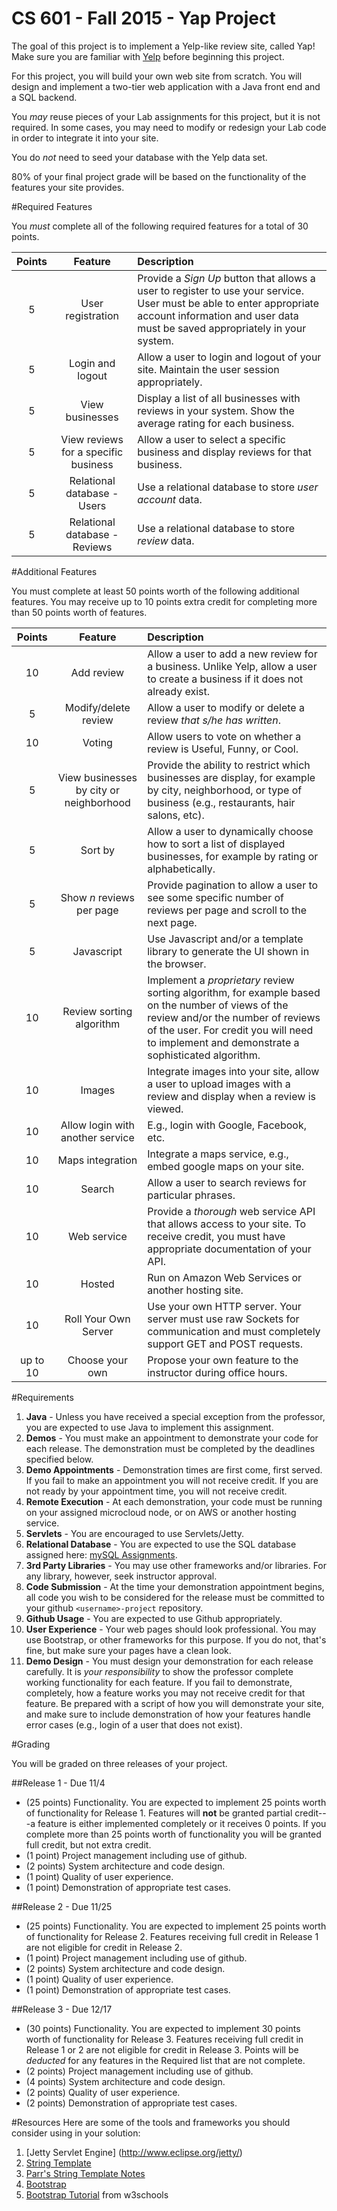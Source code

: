 CS 601 - Fall 2015 - Yap Project
=================================

The goal of this project is to implement a Yelp-like review site, called Yap! Make sure you are familiar with [Yelp](http://www.yelp.com) before beginning this project.

For this project, you will build your own web site from scratch. You will design and implement a two-tier web application with a Java front end and a SQL backend. 

You *may* reuse pieces of your Lab assignments for this project, but it is not required. In some cases, you may need to modify or redesign your Lab code in order to integrate it into your site.

You do *not* need to seed your database with the Yelp data set. 

80% of your final project grade will be based on the functionality of the features your site provides. 

#Required Features

You *must* complete all of the following required features for a total of 30 points.


| Points   | Feature         | Description |
| :-------: |:-------------:| :-----|
| 5 | User registration | Provide a *Sign Up* button that allows a user to register to use your service. User must be able to enter appropriate account information and user data must be saved appropriately in your system. | 
| 5 | Login and logout | Allow a user to login and logout of your site. Maintain the user session appropriately. |
| 5 | View businesses | Display a list of all businesses with reviews in your system. Show the average rating for each business. |
| 5 | View reviews for a specific business | Allow a user to select a specific business and display reviews for that business. |
| 5 | Relational database - Users | Use a relational database to store *user account* data. |
| 5 | Relational database - Reviews | Use a relational database to store *review* data. |


#Additional Features

You must complete at least 50 points worth of the following additional features. You may receive up to 10 points extra credit for completing more than 50 points worth of features.


| Points   | Feature         | Description |
| :-------: |:-------------:| :-----|
| 10 | Add review | Allow a user to add a new review for a business. Unlike Yelp, allow a user to create a business if it does not already exist. |
| 5 | Modify/delete review | Allow a user to modify or delete a review *that s/he has written*.
| 10 | Voting | Allow users to vote on whether a review is Useful, Funny, or Cool. |
| 5 | View businesses by city or neighborhood | Provide the ability to restrict which businesses are display, for example by city, neighborhood, or type of business (e.g., restaurants, hair salons, etc). |
| 5 | Sort by | Allow a user to dynamically choose how to sort a list of displayed businesses, for example by rating or alphabetically. |
| 5 | Show *n* reviews per page | Provide pagination to allow a user to see some specific number of reviews per page and scroll to the next page. |
| 5 | Javascript | Use Javascript and/or a template library to generate the UI shown in the browser. |
| 10 | Review sorting algorithm | Implement a *proprietary* review sorting algorithm, for example based on the number of views of the review and/or the number of reviews of the user. For credit you will need to implement and demonstrate a sophisticated algorithm. |
| 10 | Images | Integrate images into your site, allow a user to upload images with a review and display when a review is viewed. |
| 10 | Allow login with another service | E.g., login with Google, Facebook, etc. |
| 10 | Maps integration | Integrate a maps service, e.g., embed google maps on your site. |
| 10 | Search | Allow a user to search reviews for particular phrases. |
| 10 | Web service | Provide a *thorough* web service API that allows access to your site. To receive credit, you must have appropriate documentation of your API. |
| 10 | Hosted | Run on Amazon Web Services or another hosting site. |
| 10 | Roll Your Own Server | Use your own HTTP server. Your server must use raw Sockets for communication and must completely support GET and POST requests. |
| up to 10 | Choose your own | Propose your own feature to the instructor during office hours. |

#Requirements

1. **Java** - Unless you have received a special exception from the professor, you are expected to use Java to implement this assignment.
2. **Demos** - You must make an appointment to demonstrate your code for each release. The demonstration must be completed by the deadlines specified below. 
3. **Demo Appointments** - Demonstration times are first come, first served. If you fail to make an appointment you will not receive credit. If you are not ready by your appointment time, you will not receive credit.
4. **Remote Execution** - At each demonstration, your code must be running on your assigned microcloud node, or on AWS or another hosting service.
5. **Servlets** - You are encouraged to use Servlets/Jetty.
6. **Relational Database** - You are expected to use the SQL database assigned here: [mySQL Assignments](sqlassigns.md).
7. **3rd Party Libraries** - You may use other frameworks and/or libraries. For any library, however, seek instructor approval.
8. **Code Submission** - At the time your demonstration appointment begins, all code you wish to be considered for the release must be committed to your github `<username>-project` repository.
9. **Github Usage** - You are expected to use Github appropriately.
10. **User Experience** - Your web pages should look professional. You may use Bootstrap, or other frameworks for this purpose. If you do not, that's fine, but make sure your pages have a clean look.
11. **Demo Design** - You must design your demonstration for each release carefully. It is *your responsibility* to show the professor complete working functionality for each feature. If you fail to demonstrate, completely, how a feature works you may not receive credit for that feature. Be prepared with a script of how you will demonstrate your site, and make sure to include demonstration of how your features handle error cases (e.g., login of a user that does not exist).


#Grading

You will be graded on three releases of your project. 

##Release 1 - Due 11/4 

- (25 points) Functionality. You are expected to implement 25 points worth of functionality for Release 1. Features will **not** be granted partial credit---a feature is either implemented completely or it receives 0 points. If you complete more than 25 points worth of functionality you will be granted full credit, but not extra credit. 
- (1 point) Project management including use of github.
- (2 points) System architecture and code design.
- (1 point) Quality of user experience.
- (1 point) Demonstration of appropriate test cases.

##Release 2 - Due 11/25

- (25 points) Functionality. You are expected to implement 25 points worth of functionality for Release 2. Features receiving full credit in Release 1 are not eligible for credit in Release 2.
- (1 point) Project management including use of github.
- (2 points) System architecture and code design.
- (1 point) Quality of user experience.
- (1 point) Demonstration of appropriate test cases.

##Release 3 - Due 12/17

- (30 points) Functionality. You are expected to implement 30 points worth of functionality for Release 3. Features receiving full credit in Release 1 or 2 are not eligible for credit in Release 3. Points will be *deducted* for any features in the Required list that are not complete.
- (2 points) Project management including use of github.
- (4 points) System architecture and code design.
- (2 points) Quality of user experience.
- (2 points) Demonstration of appropriate test cases.

#Resources
Here are some of the tools and frameworks you should consider using in your solution:

1. [Jetty Servlet Engine] (http://www.eclipse.org/jetty/)
2. [String Template](http://www.stringtemplate.org/)
3. [Parr's String Template Notes](http://www.cs.usfca.edu/~parrt/course/601/lectures/stringtemplate.html)
4. [Bootstrap](http://getbootstrap.com/)
5. [Bootstrap Tutorial](http://www.w3schools.com/bootstrap/default.asp) from w3schools
